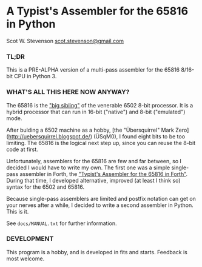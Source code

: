 # A Typist's Assembler for the 65816 in Python

Scot W. Stevenson <scot.stevenson@gmail.com>


### TL;DR

This is a PRE-ALPHA version of a multi-pass assembler for the 65816 8/16-bit CPU
in Python 3. 

### WHAT'S ALL THIS HERE NOW ANYWAY?

The 65816 is the ["big sibling"](http://en.wikipedia.org/wiki/WDC_65816/65802)
of the venerable 6502 8-bit processor. It is a hybrid processor that can run in
16-bit ("native") and 8-bit ("emulated") mode.

After bulding a 6502 machine as a hobby, [the "Übersquirrel" Mark Zero]
(http://uebersquirrel.blogspot.de/) (ÜSqM0), I found eight bits to be too
limiting. The 65816 is the logical next step up, since you can reuse the 8-bit
code at first. 

Unfortunately, assemblers for the 65816 are few and far between, so I decided I
would have to write my own. The first one was a simple single-pass assembler in
Forth, the ["Typist's Assembler for the 65816 in
Forth"](https://github.com/scotws/tasm65816). During that time, I developed
alternative, improved (at least I think so) syntax for the 6502 and 65816.

Because single-pass assemblers are limited and postfix notation can get on your
nerves after a while, I decided to write a second assembler in Python. This is
it.

See `docs/MANUAL.txt` for further information.

### DEVELOPMENT

This program is a hobby, and is developed in fits and starts. Feedback is most
welcome. 
